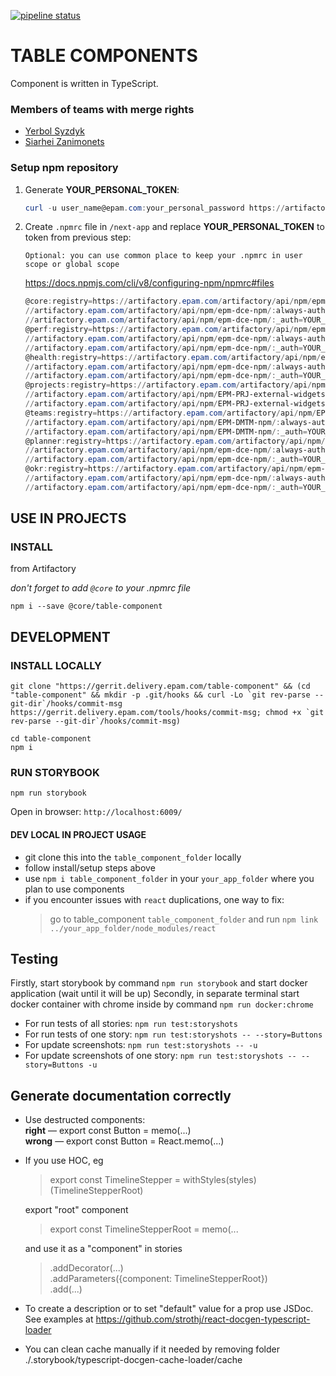 [![pipeline status](https://git.epam.com/epm-dce/sag/table-component/badges/master/pipeline.svg)](https://git.epam.com/epm-dce/sag/table-component)

# TABLE COMPONENTS

Component is written in TypeScript.

### Members of teams with merge rights

-   [Yerbol Syzdyk](https://telescope.epam.com/who/Yerbol_Syzdyk)
-   [Siarhei Zanimonets](https://telescope.epam.com/who/Siarhei_Zanimonets)

### Setup npm repository

1. Generate **YOUR_PERSONAL_TOKEN**:

    ```powershell
    curl -u user_name@epam.com:your_personal_password https://artifactory.epam.com/artifactory/api/npm/auth
    ```

2. Create `.npmrc` file in `/next-app` and replace **YOUR_PERSONAL_TOKEN** to token from previous step:

    ```
    Optional: you can use common place to keep your .npmrc in user scope or global scope
    ```

   https://docs.npmjs.com/cli/v8/configuring-npm/npmrc#files

    ```powershell
    @core:registry=https://artifactory.epam.com/artifactory/api/npm/epm-dce-npm/
    //artifactory.epam.com/artifactory/api/npm/epm-dce-npm/:always-auth=true
    //artifactory.epam.com/artifactory/api/npm/epm-dce-npm/:_auth=YOUR_PERSONAL_TOKEN
    @perf:registry=https://artifactory.epam.com/artifactory/api/npm/epm-dce-npm/
    //artifactory.epam.com/artifactory/api/npm/epm-dce-npm/:always-auth=true
    //artifactory.epam.com/artifactory/api/npm/epm-dce-npm/:_auth=YOUR_PERSONAL_TOKEN
    @health:registry=https://artifactory.epam.com/artifactory/api/npm/epm-dce-npm/
    //artifactory.epam.com/artifactory/api/npm/epm-dce-npm/:always-auth=true
    //artifactory.epam.com/artifactory/api/npm/epm-dce-npm/:_auth=YOUR_PERSONAL_TOKEN
    @projects:registry=https://artifactory.epam.com/artifactory/api/npm/EPM-PRJ-external-widgets/
    //artifactory.epam.com/artifactory/api/npm/EPM-PRJ-external-widgets/:always-auth=true
    //artifactory.epam.com/artifactory/api/npm/EPM-PRJ-external-widgets/:_auth=YOUR_PERSONAL_TOKEN
    @teams:registry=https://artifactory.epam.com/artifactory/api/npm/EPM-DMTM-npm/
    //artifactory.epam.com/artifactory/api/npm/EPM-DMTM-npm/:always-auth=true
    //artifactory.epam.com/artifactory/api/npm/EPM-DMTM-npm/:_auth=YOUR_PERSONAL_TOKEN
    @planner:registry=https://artifactory.epam.com/artifactory/api/npm/epm-dce-npm/
    //artifactory.epam.com/artifactory/api/npm/epm-dce-npm/:always-auth=true
    //artifactory.epam.com/artifactory/api/npm/epm-dce-npm/:_auth=YOUR_PERSONAL_TOKEN
    @okr:registry=https://artifactory.epam.com/artifactory/api/npm/epm-dce-npm/
    //artifactory.epam.com/artifactory/api/npm/epm-dce-npm/:always-auth=true
    //artifactory.epam.com/artifactory/api/npm/epm-dce-npm/:_auth=YOUR_PERSONAL_TOKEN
    ```


## USE IN PROJECTS

### INSTALL

from Artifactory

*don't forget to add `@core` to your .npmrc file*

```
npm i --save @core/table-component
```


## DEVELOPMENT

### INSTALL LOCALLY

```
git clone "https://gerrit.delivery.epam.com/table-component" && (cd "table-component" && mkdir -p .git/hooks && curl -Lo `git rev-parse --git-dir`/hooks/commit-msg https://gerrit.delivery.epam.com/tools/hooks/commit-msg; chmod +x `git rev-parse --git-dir`/hooks/commit-msg)

cd table-component
npm i
```

### RUN STORYBOOK

```
npm run storybook
```

Open in browser: `http://localhost:6009/`

#### DEV LOCAL IN PROJECT USAGE

-   git clone this into the `table_component_folder` locally
-   follow install/setup steps above
-   use `npm i table_component_folder` in your `your_app_folder` where you plan to use components
-   if you encounter issues with `react` duplications, one way to fix:
    > go to table_component `table_component_folder` and run `npm link ../your_app_folder/node_modules/react`

## Testing

Firstly, start storybook by command `npm run storybook` and start docker application (wait until it will be up)
Secondly, in separate terminal start docker container with chrome inside by command `npm run docker:chrome`

-   For run tests of all stories: `npm run test:storyshots`
-   For run tests of one story: `npm run test:storyshots -- --story=Buttons`
-   For update screenshots: `npm run test:storyshots -- -u`
-   For update screenshots of one story: `npm run test:storyshots -- --story=Buttons -u`

## Generate documentation correctly

-   Use destructed components:<br>
    <b>right</b> &mdash; export const Button = memo(...) <br>
    <b>wrong</b> &mdash; export const Button = React.memo(...)
-   If you use HOC, eg

    > export const TimelineStepper = withStyles(styles)(TimelineStepperRoot)

    export "root" component

    > export const TimelineStepperRoot = memo(...

    and use it as a "component" in stories

    > .addDecorator(...)<br>
    > .addParameters({component: TimelineStepperRoot})<br>
    > .add(...)

-   To create a description or to set "default" value for a prop use JSDoc.<br>
    See examples at https://github.com/strothj/react-docgen-typescript-loader
-   You can clean cache manually if it needed by removing folder ./.storybook/typescript-docgen-cache-loader/cache
